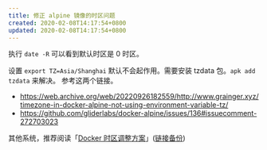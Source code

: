 ```yaml
---
title: 修正 alpine 镜像的时区问题
created: 2020-02-08T14:17:54+0800
updated: 2020-02-08T14:17:54+0800
---
```



执行 `date -R` 可以看到默认时区是 0 时区。

设置 `export TZ=Asia/Shanghai` 默认不会起作用。需要安装 tzdata 包。`apk add tzdata` 来解决。
参考这两个链接。

- https://web.archive.org/web/20220926182559/http://www.grainger.xyz/timezone-in-docker-alpine-not-using-environment-variable-tz/
- https://github.com/gliderlabs/docker-alpine/issues/136#issuecomment-272703023


其他系统，推荐阅读「[Docker 时区调整方案](https://cloud.tencent.com/developer/article/1626811)」([链接备份](https://web.archive.org/web/20220330141341/https://cloud.tencent.com/developer/article/1626811))
